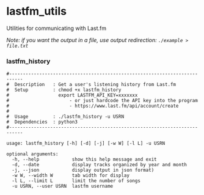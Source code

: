 # lastfm_utils
Utilities for communicating with Last.fm

*Note: if you want the output in a file, use output redirection: `./example > file.txt`*

### lastfm_history
```
#---------------------------------------------------------------------------
#  Description   : Get a user's listening history from Last.fm
#  Setup         : chmod +x lastfm_history
#                  export LASTFM_API_KEY=xxxxxxx
#                      - or just hardcode the API key into the program
#                      - https://www.last.fm/api/account/create
#
#  Usage         : ./lastfm_history -u USRN
#  Dependencies  : python3
#---------------------------------------------------------------------------
```
```
usage: lastfm_history [-h] [-d] [-j] [-w W] [-l L] -u USRN

optional arguments:
  -h, --help            show this help message and exit
  -d, --date            display tracks organized by year and month
  -j, --json            display output in json format)
  -w W, --width W       tab width for display
  -l L, --limit L       limit the number of songs
  -u USRN, --user USRN  lastfm username
```
